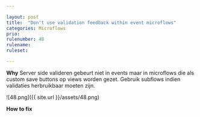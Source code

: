 ```yaml
---

layout: post
title:  "Don't use validation feedback within event microflows"
categories: Microflows
prio: 
rulenumber: 48
rulename: 
ruleset: 

---
```


**Why**
Server side valideren gebeurt niet in events maar in microflows die als custom save buttons op views worden gezet. Gebruik subflows indien validaties herbruikbaar moeten zijn.

![48.png]({{ site.url }}/assets/48.png)

**How to fix**
